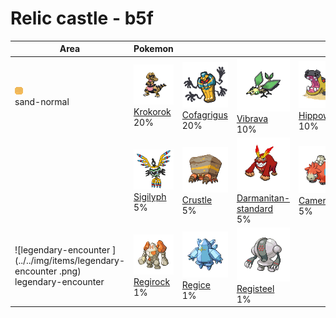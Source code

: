 # Relic castle - b5f

| Area                                                                                            | Pokemon                                                                       | &nbsp;                                                                            | &nbsp;                                                                                             | &nbsp;                                                                          | &nbsp;                                                                          | &nbsp;                                                                      |
| ----------------------------------------------------------------------------------------------- | ----------------------------------------------------------------------------- | --------------------------------------------------------------------------------- | -------------------------------------------------------------------------------------------------- | ------------------------------------------------------------------------------- | ------------------------------------------------------------------------------- | --------------------------------------------------------------------------- |
| ![sand-normal](../../img/items/sand-normal.png)<br/>sand-normal<br/>                            | ![krokorok](../../img/pokemon/552.png) <br/>[Krokorok](/pokemon/552) <br/>20% | ![cofagrigus](../../img/pokemon/563.png) <br/>[Cofagrigus](/pokemon/563) <br/>20% | ![vibrava](../../img/pokemon/329.png) <br/>[Vibrava](/pokemon/329) <br/>10%                        | ![hippowdon](../../img/pokemon/450.png) <br/>[Hippowdon](/pokemon/450) <br/>10% | ![sandslash](../../img/pokemon/028.png) <br/>[Sandslash](/pokemon/028) <br/>10% | ![claydol](../../img/pokemon/344.png) <br/>[Claydol](/pokemon/344) <br/>10% |
|                                                                                                 | ![sigilyph](../../img/pokemon/561.png) <br/>[Sigilyph](/pokemon/561) <br/>5%  | ![crustle](../../img/pokemon/558.png) <br/>[Crustle](/pokemon/558) <br/>5%        | ![darmanitan-standard](../../img/pokemon/555.png) <br/>[Darmanitan-standard](/pokemon/555) <br/>5% | ![camerupt](../../img/pokemon/323.png) <br/>[Camerupt](/pokemon/323) <br/>5%    |
| ![legendary-encounter ](../../img/items/legendary-encounter .png)<br/>legendary-encounter <br/> | ![regirock](../../img/pokemon/377.png) <br/>[Regirock](/pokemon/377) <br/>1%  | ![regice](../../img/pokemon/378.png) <br/>[Regice](/pokemon/378) <br/>1%          | ![registeel](../../img/pokemon/379.png) <br/>[Registeel](/pokemon/379) <br/>1%                     |